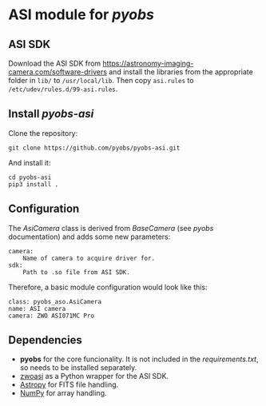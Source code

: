 ASI module for *pyobs*
======================

ASI SDK
-------
Download the ASI SDK from https://astronomy-imaging-camera.com/software-drivers and install the libraries from the
appropriate folder in `lib/` to `/usr/local/lib`. Then copy `asi.rules` to `/etc/udev/rules.d/99-asi.rules`.


Install *pyobs-asi*
-------------------
Clone the repository:

    git clone https://github.com/pyobs/pyobs-asi.git


And install it:

    cd pyobs-asi
    pip3 install .


Configuration
-------------
The *AsiCamera* class is derived from *BaseCamera* (see *pyobs* documentation) and adds some new parameters:

    camera:
        Name of camera to acquire driver for.
    sdk:
        Path to .so file from ASI SDK.

Therefore, a basic module configuration would look like this:

    class: pyobs_aso.AsiCamera
    name: ASI camera
    camera: ZWO ASI071MC Pro

Dependencies
------------
* **pyobs** for the core funcionality. It is not included in the *requirements.txt*, so needs to be installed 
  separately.
* [zwoasi](https://github.com/stevemarple/python-zwoasi/) as a Python wrapper for the ASI SDK.
* [Astropy](http://www.astropy.org/) for FITS file handling.
* [NumPy](http://www.numpy.org/) for array handling.
